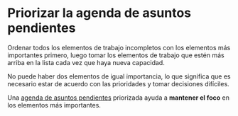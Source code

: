 # Priorizar la agenda de asuntos pendientes

<summary>
Ordenar todos los elementos de trabajo incompletos con los elementos más importantes primero, luego tomar los elementos de trabajo que estén más arriba en la lista cada vez que haya nueva capacidad.
</summary>

No puede haber dos elementos de igual importancia, lo que significa que es necesario estar de acuerdo con las prioridades y tomar decisiones difíciles.

Una [agenda de asuntos pendientes](glossary:backlog) priorizada ayuda a **mantener el foco** en los elementos más importantes.